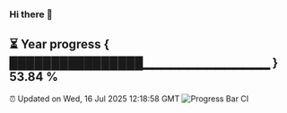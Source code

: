 ### Hi there 👋
⏳ Year progress { ████████████████▁▁▁▁▁▁▁▁▁▁▁▁▁▁ } 53.84 %
---
⏰ Updated on Wed, 16 Jul 2025 12:18:58 GMT
![Progress Bar CI](https://github.com/Moyi321/Moyi321/workflows/Progress%20Bar%20CI/badge.svg)
